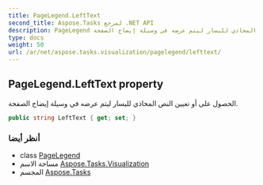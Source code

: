 ```yaml
---
title: PageLegend.LeftText
second_title: Aspose.Tasks لمرجع .NET API
description: PageLegend ملكية. الحصول على أو تعيين النص المحاذي لليسار ليتم عرضه في وسيلة إيضاح الصفحة.
type: docs
weight: 50
url: /ar/net/aspose.tasks.visualization/pagelegend/lefttext/
---
```

## PageLegend.LeftText property

الحصول على أو تعيين النص المحاذي لليسار ليتم عرضه في وسيلة إيضاح الصفحة.

```csharp
public string LeftText { get; set; }
```

### أنظر أيضا

* class [PageLegend](../)
* مساحة الاسم [Aspose.Tasks.Visualization](../../pagelegend/)
* المجسم [Aspose.Tasks](../../../)


